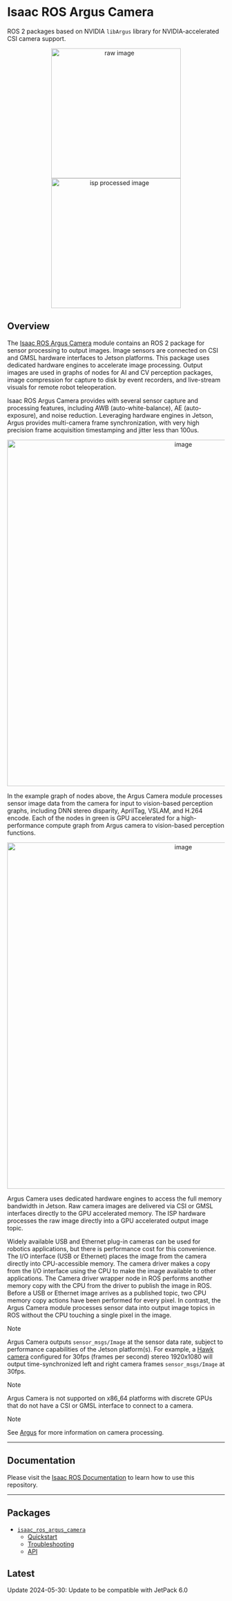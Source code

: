 # Isaac ROS Argus Camera

ROS 2 packages based on NVIDIA `libArgus` library for NVIDIA-accelerated CSI camera support.

<div align="center"><img src="https://media.githubusercontent.com/media/NVIDIA-ISAAC-ROS/.github/main/resources/isaac_ros_docs/repositories_and_packages/isaac_ros_argus_camera/isaac_ros_argus_sample_raw.png/" width="300px" title="raw image"/>
<img src="https://media.githubusercontent.com/media/NVIDIA-ISAAC-ROS/.github/main/resources/isaac_ros_docs/repositories_and_packages/isaac_ros_argus_camera/isaac_ros_argus_sample_isp.png/" width="300px" title="isp processed image"/></div>

## Overview

The [Isaac ROS Argus Camera](https://github.com/NVIDIA-ISAAC-ROS/isaac_ros_argus_camera) module contains an ROS 2 package for sensor
processing to output images. Image sensors are connected on CSI and GMSL
hardware interfaces to Jetson platforms. This package uses dedicated
hardware engines to accelerate image processing. Output images are used
in graphs of nodes for AI and CV perception packages, image compression
for capture to disk by event recorders, and live-stream visuals for
remote robot teleoperation.

Isaac ROS Argus Camera provides with several sensor capture and
processing features, including AWB (auto-white-balance), AE
(auto-exposure), and noise reduction. Leveraging hardware engines in
Jetson, Argus provides multi-camera frame synchronization, with very
high precision frame acquisition timestamping and jitter less than
100us.

<div align="center"><a class="reference internal image-reference" href="https://media.githubusercontent.com/media/NVIDIA-ISAAC-ROS/.github/main/resources/isaac_ros_docs/repositories_and_packages/isaac_ros_argus_camera/isaac_ros_argus_camera_nodegraph.png/"><img alt="image" src="https://media.githubusercontent.com/media/NVIDIA-ISAAC-ROS/.github/main/resources/isaac_ros_docs/repositories_and_packages/isaac_ros_argus_camera/isaac_ros_argus_camera_nodegraph.png/" width="800px"/></a></div>

In the example graph of nodes above, the Argus Camera module processes
sensor image data from the camera for input to vision-based perception
graphs, including DNN stereo disparity, AprilTag, VSLAM, and H.264
encode. Each of the nodes in green is GPU accelerated for a
high-performance compute graph from Argus camera to vision-based
perception functions.

<div align="center"><a class="reference internal image-reference" href="https://media.githubusercontent.com/media/NVIDIA-ISAAC-ROS/.github/main/resources/isaac_ros_docs/repositories_and_packages/isaac_ros_argus_camera/isaac_ros_argus_camera_zeromemcpy.png/"><img alt="image" src="https://media.githubusercontent.com/media/NVIDIA-ISAAC-ROS/.github/main/resources/isaac_ros_docs/repositories_and_packages/isaac_ros_argus_camera/isaac_ros_argus_camera_zeromemcpy.png/" width="800px"/></a></div>

Argus Camera uses dedicated hardware engines to access the full memory
bandwidth in Jetson. Raw camera images are delivered via CSI or GMSL
interfaces directly to the GPU accelerated memory. The ISP hardware
processes the raw image directly into a GPU accelerated output image
topic.

Widely available USB and Ethernet plug-in cameras can be used for
robotics applications, but there is performance cost for this
convenience. The I/O interface (USB or Ethernet) places the image from
the camera directly into CPU-accessible memory. The camera driver makes
a copy from the I/O interface using the CPU to make the image available
to other applications. The Camera driver wrapper node in ROS performs
another memory copy with the CPU from the driver to publish the image in ROS.
Before a USB or Ethernet image arrives as a published topic, two CPU
memory copy actions have been performed for every pixel. In contrast, the
Argus Camera module processes sensor data into output image topics in
ROS without the CPU touching a single pixel in the image.

> [!Note]
> Argus Camera outputs `sensor_msgs/Image` at the sensor data
> rate, subject to performance capabilities of the Jetson platform(s).
> For example, a [Hawk
> camera](https://leopardimaging.com/leopard-imaging-hawk-stereo-camera/)
> configured for 30fps (frames per second) stereo 1920x1080 will output
> time-synchronized left and right camera frames `sensor_msgs/Image` at
> 30fps.

> [!Note]
> Argus Camera is not supported on x86_64 platforms
> with discrete GPUs that do not have a CSI or GMSL interface to
> connect to a camera.

> [!Note]
> See
> [Argus](https://docs.nvidia.com/jetson/l4t-multimedia/group__LibargusAPI.html)
> for more information on camera processing.

---

## Documentation

Please visit the [Isaac ROS Documentation](https://nvidia-isaac-ros.github.io/repositories_and_packages/isaac_ros_argus_camera/index.html) to learn how to use this repository.

---

## Packages

* [`isaac_ros_argus_camera`](https://nvidia-isaac-ros.github.io/repositories_and_packages/isaac_ros_argus_camera/isaac_ros_argus_camera/index.html)
  * [Quickstart](https://nvidia-isaac-ros.github.io/repositories_and_packages/isaac_ros_argus_camera/isaac_ros_argus_camera/index.html#quickstart)
  * [Troubleshooting](https://nvidia-isaac-ros.github.io/repositories_and_packages/isaac_ros_argus_camera/isaac_ros_argus_camera/index.html#troubleshooting)
  * [API](https://nvidia-isaac-ros.github.io/repositories_and_packages/isaac_ros_argus_camera/isaac_ros_argus_camera/index.html#api)

## Latest

Update 2024-05-30: Update to be compatible with JetPack 6.0

